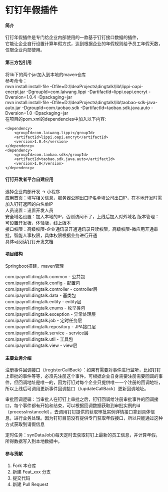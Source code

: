 # 钉钉年假插件

#### 简介

钉钉年假插件是专门给企业内部使用的一款基于钉钉接口数据的插件，  
它能让企业自行设置计算年假方式，达到根据企业的年假规则给予员工年假天数，仅限企业内部使用。

#### 第三方包引用

将lib下的两个jar加入到本地的maven仓库  
参考命令：  
mvn install:install-file -Dfile=D:\IdeaProjects\dingtalk\lib\lippi-oapi-encrpt.jar -DgroupId=com.laiwang.lippi -DartifactId=lippi.oapi.encryt -Dversion=1.0.4 -Dpackaging=jar  
mvn install:install-file -Dfile=D:\IdeaProjects\dingtalk\lib\taobao-sdk-java-auto.jar -DgroupId=com.taobao.sdk -DartifactId=taobao.sdk.java.auto -Dversion=1.0 -Dpackaging=jar  
在项目的pom.xml的dependencies中加入以下内容:  
```
<dependency>
    <groupId>com.laiwang.lippi</groupId>
    <artifactId>lippi.oapi.encryt</artifactId>
    <version>1.0.4</version>
</dependency>
<dependency>
    <groupId>com.taobao.sdk</groupId>
    <artifactId>taobao.sdk.java.auto</artifactId>
    <version>1.0</version>
</dependency>
```
#### 钉钉开发者平台自建应用

选择企业内部开发 -> 小程序  
应用首页：填写相关信息，服务器公网出口IP名单填公司出口IP，在本地开发时需加入钉钉返回的白名单IP  
人员设置：设置开发人员  
安全域名设置：加入本地的IP，否则访问不了，上线后加入对外域名 
版本管理：可设置开发板，体验版，线上版本  
接口权限：高级权限-企业通讯录开通通讯录只读权限，高级权限-微应用开通审批，智能人事权限，具体权限根据业务进行开通  
具体可阅读钉钉开发文档  

#### 项目结构

Springboot搭建，maven管理

com.ipayroll.dingtalk.common - 公共包  
com.ipayroll.dingtalk.config - 配置包  
com.ipayroll.dingtalk.controller - controller层  
com.ipayroll.dingtalk.data - 基类包  
com.ipayroll.dingtalk.entity - entity层  
com.ipayroll.dingtalk.enums - 枚举类包  
com.ipayroll.dingtalk.exception - 异常处理层  
com.ipayroll.dingtalk.job - 定时任务层  
com.ipayroll.dingtalk.repository - JPA接口层  
com.ipayroll.dingtalk.service - service层  
com.ipayroll.dingtalk.util - 工具包  
com.ipayroll.dingtalk.view - view层  

#### 主要业务介绍

注册事件回调接口（/registerCallBack）：如果有需要对事件进行监听，比如钉钉上审批的事件等等，必须先注册这个事件。可根据企业自身需要注册需要回调的事件，但回调地址是唯一的，因为钉钉对每个企业只提供唯一一个注册的回调地址，所以上线后可调用更新事件回调接口（/updateCallBack）更新回调地址。

审批回调逻辑：当审批人在钉钉上审批之后，钉钉回调给注册审批事件的回调接口，每个事件都有开始和结束，可以根据回调数据获取到审批实例的id（processInstanceId），去调用钉钉提供的获取审批实例详情接口拿到具体信息，进行业务处理。因为钉钉目前没有提供专门获取年假接口，所以只能通过这种方式获取到请假信息

定时任务：synDataJob()每天定时去获取钉钉上最新的员工信息，并计算年假，所得数据写入到本地数据中。

#### 参与贡献

1. Fork 本仓库
2. 新建 Feat_xxx 分支
3. 提交代码
4. 新建 Pull Request